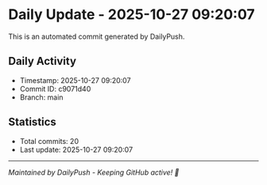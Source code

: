 # Daily Update - 2025-10-27 09:20:07

This is an automated commit generated by DailyPush.

## Daily Activity
- Timestamp: 2025-10-27 09:20:07
- Commit ID: c9071d40
- Branch: main

## Statistics
- Total commits: 20
- Last update: 2025-10-27 09:20:07

---
*Maintained by DailyPush - Keeping GitHub active! 🚀*
